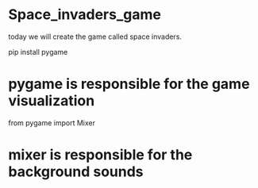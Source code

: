 # Space_invaders_game

today we will create the game called space invaders.

pip install pygame
# pygame is responsible for the game  visualization
from pygame import Mixer
# mixer is responsible for the background sounds
